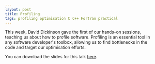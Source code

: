 ```yaml
---
layout: post
title: Profiling
tags: profiling optimisation C C++ Fortran practical
---
```


This week, David Dickinson gave the first of our hands-on sessions,
teaching us about how to profile software. Profiling is an essential
tool in any software developer's toolbox, allowing us to find
bottlenecks in the code and target our optimisation efforts.

You can download the slides for this talk [here][slides].

[slides]: /slides/2017-06-09-profiling.pdf
